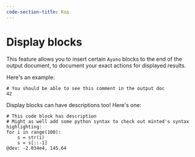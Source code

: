 ```yaml
---
code-section-title: Код
---
```


# Display blocks

This feature allows you to insert certain `Ayano` blocks to the end of the output document, to document your exact actions for displayed results.

Here's an example:

```python, Ayano *
# You should be able to see this comment in the output doc
42
```

Display blocks can have descriptions too! Here's one:

```python, Ayano * "me, fooling around"
# This code block has description
# Might as well add some python syntax to check out minted's syntax highlighting:
for i in range(100):
    s = str(i)
    s = s[::-1]
@dev: -2.034e4, 145.64
```